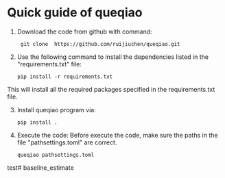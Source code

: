 # Quick guide of queqiao
1. Download the code from github with command:

   	    git clone  https://github.com/ruijiuchen/queqiao.git

2. Use the following command to install the dependencies listed in the "requirements.txt" file:

       pip install -r requirements.txt
   
This will install all the required packages specified in the requirements.txt file.

3. Install queqiao program via:

   	   pip install .

4. Execute the code:
Before execute the code, make sure the paths in the file "pathsettings.toml" are correct.

       queqiao pathsettings.toml


test# baseline_estimate
